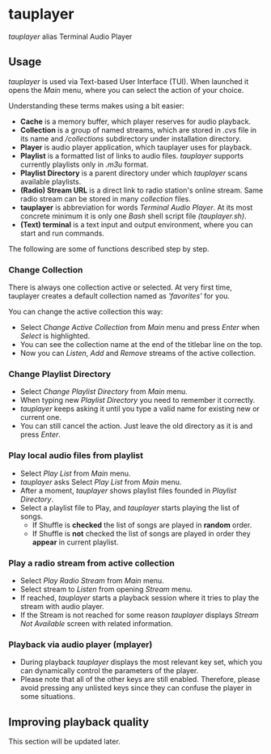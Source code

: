 # tauplayer

_tauplayer_ alias Terminal Audio Player 

## Usage

_tauplayer_ is used via Text-based User Interface (TUI). When launched it opens the _Main_ menu, where you can select the action of your choice.

Understanding these terms makes using a bit easier:
- **Cache** is a memory buffer, which player reserves for audio playback.
- **Collection** is a group of named streams, which are stored in _.cvs_ file in its name and _/collections_ subdirectory under installation directory.
- **Player** is audio player application, which tauplayer uses for playback.
- **Playlist** is a formatted list of links to audio files. _tauplayer_ supports currently playlists only in _.m3u_ format.
- **Playlist Directory** is a parent directory under which _tauplayer_ scans available playlists.
- **(Radio) Stream URL** is a direct link to radio station's online stream. Same radio stream can be stored in many _collection_ files.
- **tauplayer** is abbreviation for words _Terminal Audio Player_. At its most concrete minimum it is only one _Bash_ shell script file _(tauplayer.sh)_.
- **(Text) terminal** is a text input and output environment, where you can start and run commands.

The following are some of functions described step by step.

### Change Collection

There is always one collection active or selected. At very first time, tauplayer creates a default collection named as _'favorites'_ for you.

You can change the active collection this way:
- Select _Change Active Collection_ from _Main_ menu and press _Enter_ when _Select_ is highlighted.
- You can see the collection name at the end of the titlebar line on the top.
- Now you can _Listen_, _Add_ and _Remove_ streams of the active collection.

### Change Playlist Directory

- Select _Change Playlist Directory_ from _Main_ menu.
- When typing new _Playlist Directory_ you need to remember it correctly. 
- _tauplayer_ keeps asking it until you type a valid name for existing new or current one.
- You can still cancel the action. Just leave the old directory as it is and press _Enter_.

### Play local audio files from playlist

- Select _Play List_ from _Main_ menu.
- _tauplayer_ asks Select _Play List_ from _Main_ menu.
- After a moment, _tauplayer_ shows playlist files founded in _Playlist Directory_.
- Select a playlist file to Play, and _tauplayer_ starts playing the list of songs.
  - If Shuffle is **checked** the list of songs are played in **random** order.
  - If Shuffle is **not** checked the list of songs are played in order they **appear** in current playlist.

### Play a radio stream from active collection

- Select _Play Radio Stream_ from _Main_ menu.
- Select stream to _Listen_ from opening _Stream_ menu.
- If reached, _tauplayer_ starts a playback session where it tries to play the stream with audio player.
- If the Stream is not reached for some reason _tauplayer_ displays _Stream Not Available_ screen with related information.

### Playback via audio player (mplayer)

- During playback _tauplayer_ displays the most relevant key set, which you can dynamically control the parameters of the player.
- Please note that all of the other keys are still enabled. Therefore, please avoid pressing any unlisted keys since they can confuse the player in some situations.

## Improving playback quality

This section will be updated later.

